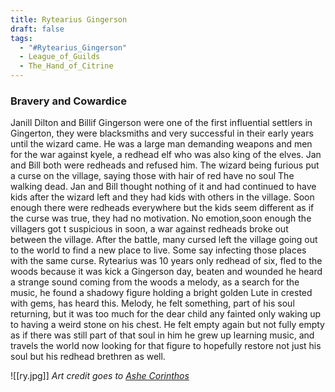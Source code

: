 ```yaml
---
title: Rytearius Gingerson
draft: false
tags:
  - "#Rytearius_Gingerson"
  - League_of_Guilds
  - The_Hand_of_Citrine
---
```


### Bravery and Cowardice

Janill Dilton and Billif Gingerson were one of the first influential settlers in Gingerton, they were blacksmiths and very successful in their early years until the wizard came. He was a large man demanding weapons and men for the war against kyele, a redhead elf who was also king of the elves. Jan and Bill both were redheads and refused him. The wizard being furious put a curse on the village, saying those with hair of red have no soul The walking dead. Jan and Bill thought nothing of it and had continued to have kids after the wizard left and they had kids with others in the village. Soon enough there were redheads everywhere but the kids seem different as if the curse was true, they had no motivation. No emotion,soon enough the villagers got t suspicious in soon, a war against redheads broke out between the village. After the battle, many cursed left the village going out to the world to find a new place to live. Some say infecting those places with the same curse. Rytearius was 10 years only redhead of six, fled to the woods because it was kick a Gingerson day, beaten and wounded he heard a strange sound coming from the woods a melody, as a search for the music, he found a shadowy figure holding a bright golden Lute in crested with gems, has heard this. Melody, he felt something, part of his soul returning, but it was too much for the dear child any fainted only waking up to having a weird stone on his chest. He felt empty again but not fully empty as if there was still part of that soul in him he grew up learning music, and travels the world now looking for that figure to hopefully restore not just his soul but his redhead brethren as well.

![[ry.jpg]]
*Art credit goes to [Ashe Corinthos](https://www.fanfiction.net/u/5013994/Ashe-Corinthos)*
